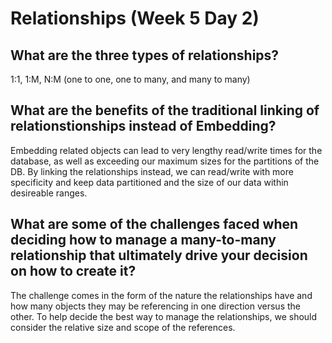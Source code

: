 # Relationships (Week 5 Day 2)

## What are the three types of relationships?

1:1, 1:M, N:M (one to one, one to many, and many to many)

## What are the benefits of the traditional linking of relationstionships instead of Embedding?

Embedding related objects can lead to very lengthy read/write times for the database, as well as exceeding our maximum sizes for the partitions of the DB. By linking the relationships instead, we can read/write with more specificity and keep data partitioned and the size of our data within desireable ranges.

## What are some of the challenges faced when deciding how to manage a many-to-many relationship that ultimately drive your decision on how to create it?

The challenge comes in the form of the nature the relationships have and how many objects they may be referencing in one direction versus the other. To help decide the best way to manage the relationships, we should consider the relative size and scope of the references.